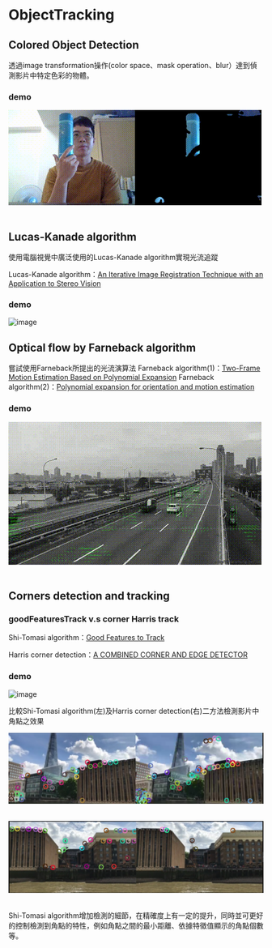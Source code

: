 # ObjectTracking  

## Colored Object Detection
透過image transformation操作(color space、mask operation、blur）達到偵測影片中特定色彩的物體。 &emsp;

### demo
![image](https://github.com/sfwang20/ObjectTracking/blob/master/demo/ColorObjDetect.gif) &emsp;
&emsp;

## Lucas-Kanade algorithm
使用電腦視覺中廣泛使用的Lucas-Kanade algorithm實現光流追蹤  &emsp;

Lucas-Kanade algorithm：[An Iterative Image Registration Technique with an Application to Stereo Vision](http://cseweb.ucsd.edu/classes/sp02/cse252/lucaskanade81.pdf) &emsp;  

### demo 
![image](https://github.com/sfwang20/ObjectTracking/blob/master/demo/tracking_airplane.gif)
&emsp;

## Optical flow by Farneback algorithm
嘗試使用Farneback所提出的光流演算法
Farneback algorithm(1)：[Two-Frame Motion Estimation Based on Polynomial Expansion](https://www.diva-portal.org/smash/get/diva2:273847/FULLTEXT01.pdf)
Farneback algorithm(2)：[Polynomial expansion for orientation and motion estimation](http://www.diva-portal.org/smash/get/diva2:302485/FULLTEXT01.pdf)
&emsp;
### demo
![image](https://github.com/sfwang20/ObjectTracking/blob/master/demo/farneback.gif)
&emsp;

## Corners detection and tracking 

### goodFeaturesTrack v.s corner Harris track 

Shi-Tomasi algorithm：[Good Features to Track](http://www.ai.mit.edu/courses/6.891/handouts/shi94good.pdf)   &emsp;

Harris corner detection：[A COMBINED CORNER AND EDGE DETECTOR](http://www.bmva.org/bmvc/1988/avc-88-023.pdf)  &emsp;

### demo  

![image](https://github.com/sfwang20/ObjectTracking/blob/master/demo/comparsion.gif)  &emsp;

比較Shi-Tomasi algorithm(左)及Harris corner detection(右)二方法檢測影片中角點之效果  &emsp;
&emsp;

![image](https://github.com/sfwang20/ObjectTracking/blob/master/demo/comparsion.png)  &emsp;
  

![image](https://github.com/sfwang20/ObjectTracking/blob/master/demo/comparsion2.png)  &emsp;

Shi-Tomasi algorithm增加檢測的細節，在精確度上有一定的提升，同時並可更好的控制檢測到角點的特性，例如角點之間的最小距離、依據特徵值顯示的角點個數等。





